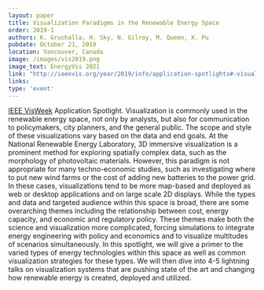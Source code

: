 ```yaml
---
layout: paper
title: Visualization Paradigms in the Renewable Energy Space
order: 2019-1
authors: K. Gruchalla, H. Sky, N. Gilroy, M. Queen, X. Pu
pubdate: October 21, 2019
location: Vancouver, Canada
image: /images/vis2019.png
image_text: EnergyVis 2021
link: "http://ieeevis.org/year/2019/info/application-spotlights#-visualization-paradigms-in-the-renewable-energy-space"
links:
type: 'event'
---
```

[IEEE VisWeek](http://ieeevis.org/year/2019/welcome) Application Spotlight. Visualization is commonly used in the renewable energy space, not only by analysts, but also for communication to policymakers, city planners, and the general public. The scope and style of these visualizations vary based on the data and end goals. At the National Renewable Energy Laboratory, 3D immersive visualization is a prominent method for exploring spatially complex data, such as the morphology of photovoltaic materials. However, this paradigm is not appropriate for many techno-economic studies, such as investigating where to put new wind farms or the cost of adding new batteries to the power grid. In these cases, visualizations tend to be more map-based and deployed as web or desktop applications and on large scale 2D displays. While the types and data and targeted audience within this space is broad, there are some overarching themes including the relationship between cost, energy capacity, and economic and regulatory policy. These themes make both the science and visualization more complicated, forcing simulations to integrate energy engineering with policy and economics and to visualize multitudes of scenarios simultaneously. In this spotlight, we will give a primer to the varied types of energy technologies within this space as well as common visualization strategies for these types. We will then dive into 4-5 lightning talks on visualization systems that are pushing state of the art and changing how renewable energy is created, deployed and utilized.

